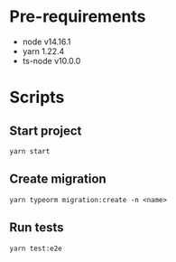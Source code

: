 # Pre-requirements
- node v14.16.1
- yarn 1.22.4
- ts-node v10.0.0
# Scripts
## Start project
`yarn start`
## Create migration
`yarn typeorm migration:create -n <name>`
## Run tests
`yarn test:e2e`